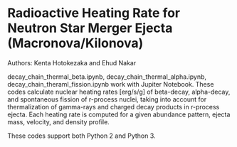 # Radioactive Heating Rate for Neutron Star Merger Ejecta (Macronova/Kilonova)
Authors:
Kenta Hotokezaka and Ehud Nakar

decay_chain_thermal_beta.ipynb, decay_chain_thermal_alpha.ipynb, decay_chain_theraml_fission.ipynb work with Jupiter Notebook. These codes calculate nuclear heating rates [erg/s/g]  of beta-decay, alpha-decay, and spontaneous fission of r-process nuclei, taking into account for thermalization of gamma-rays and charged decay products in r-process ejecta. Each heating rate is computed for a given abundance pattern, ejecta mass, velocity, and density profile.

These codes support both Python 2 and Python 3.
